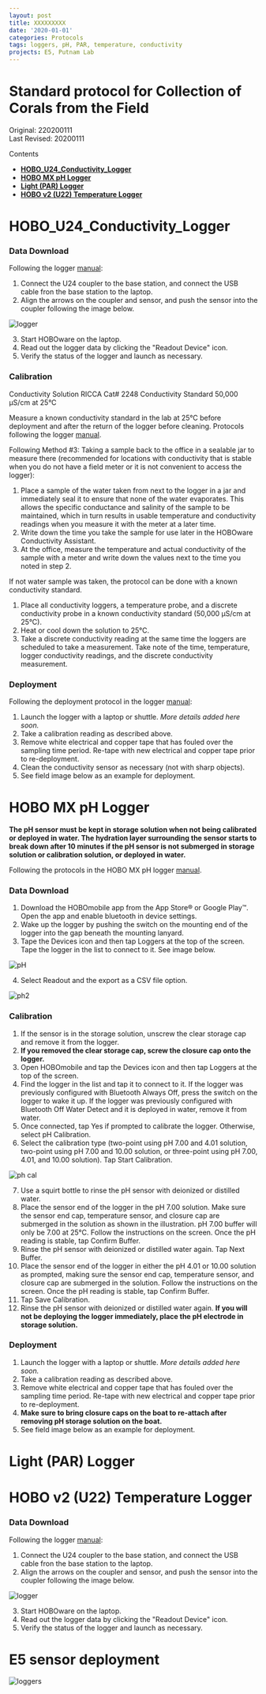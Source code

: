 ```yaml
---
layout: post
title: XXXXXXXXX
date: '2020-01-01'
categories: Protocols
tags: loggers, pH, PAR, temperature, conductivity
projects: E5, Putnam Lab
---
```


# Standard protocol for Collection of Corals from the Field

Original: 220200111   
Last Revised: 20200111

Contents  
- [**HOBO_U24_Conductivity_Logger**](#Conductivity)
- [**HOBO MX pH Logger**](#pH)
- [**Light (PAR) Logger**](#PAR)
- [**HOBO v2 (U22) Temperature Logger**](#Temperature)  

# <a name="Conductivity"></a> **HOBO_U24_Conductivity_Logger**

### Data Download
Following the logger [manual](https://www.onsetcomp.com/files/manual_pdfs/16844-G%20U24-002-C%20Manual.pdf):  
1. Connect the U24 coupler to the base station, and connect the USB cable fron the base station to the laptop.  
2. Align the arrows on the coupler and sensor, and push the sensor into the coupler following the image below.

![logger](https://github.com/urol-e5/protocols/blob/master/images/U24_conductivity.png?raw=true)

3. Start HOBOware on the laptop.  
4. Read out the logger data by clicking the "Readout Device" icon.     
5. Verify the status of the logger and launch as necessary.

### Calibration
Conductivity Solution
RICCA Cat# 2248 Conductivity Standard 50,000 µS/cm at 25°C

Measure a known conductivity standard in the lab at 25°C before deployment and after the return of the logger before cleaning. Protocols following the logger [manual](https://www.onsetcomp.com/files/manual_pdfs/16844-G%20U24-002-C%20Manual.pdf).

Following Method #3: Taking a sample back to the office in a sealable jar to measure there (recommended for locations with conductivity that is stable when you do not have a field meter or it is not convenient to access the logger):
1. Place a sample of the water taken from next to the logger in a jar and immediately seal it to ensure that none of the water evaporates. This allows the specific conductance and salinity of the sample to be maintained, which in turn results in usable temperature and conductivity readings when you measure it with the meter at a later time.
2. Write down the time you take the sample for use later in the HOBOware Conductivity Assistant.
3. At the office, measure the temperature and actual conductivity of the sample with a meter and write down the values next to the time you noted in step 2.

If not water sample was taken, the protocol can be done with a known conductivity standard.
1. Place all conductivity loggers, a temperature probe, and a discrete conductivity probe in a known conductivity standard (50,000 µS/cm at 25°C).  
2. Heat or cool down the solution to 25°C.  
3. Take a discrete conductivity reading at the same time the loggers are scheduled to take a measurement. Take note of the time, temperature, logger conductivity readings, and the discrete conductivity measurement.  

### Deployment

Following the deployment protocol in the logger [manual](https://www.onsetcomp.com/files/manual_pdfs/16844-G%20U24-002-C%20Manual.pdf):  
1. Launch the logger with a laptop or shuttle. *More details added here soon.*
2. Take a calibration reading as described above.  
3. Remove white electrical and copper tape that has fouled over the sampling time period. Re-tape with new electrical and copper tape prior to re-deployment.  
4. Clean the conductivity sensor as necessary (not with sharp objects).   
5. See field image below as an example for deployment.

# <a name="pH"></a> **HOBO MX pH Logger**

**The pH sensor must be kept in storage solution when not being calibrated or deployed in water. The hydration layer surrounding the sensor starts to break down after 10 minutes if the pH sensor is not submerged in storage solution or calibration solution, or deployed in water.**

Following the protocols in the HOBO MX pH logger [manual](https://www.onsetcomp.com/files/manual_pdfs/22511-M%20MX2501%20Manual.pdf).
### Data Download
1. Download the HOBOmobile app from the App Store® or Google Play™. Open the app and enable bluetooth in device settings.  
2. Wake up the logger by pushing the switch on the mounting end of the logger into the gap beneath the mounting lanyard.  
3. Tape the Devices icon and then tap Loggers at the top of the screen. Tape the logger in the list to connect to it. See image below.  

![pH](https://github.com/urol-e5/protocols/blob/master/images/pH_Max_logger1.PNG?raw=true)

4. Select Readout and the export as a CSV file option.

![ph2](https://github.com/urol-e5/protocols/blob/master/images/pH_Max_logger3.PNG?raw=true)

### Calibration

1. If the sensor is in the storage solution, unscrew the clear storage cap and remove it from the logger.
2. **If you removed the clear storage cap, screw the closure cap onto the logger.**
3. Open HOBOmobile and tap the Devices icon and then tap Loggers at the top of the screen.  
4. Find the logger in the list and tap it to connect to it. If the logger was previously configured with Bluetooth Always Off, press the switch on the logger to wake it up. If the logger was previously configured with Bluetooth Off Water Detect and it is deployed in water, remove it from water.
5. Once connected, tap Yes if prompted to calibrate the logger. Otherwise, select pH Calibration.
6. Select the calibration type (two-point using pH 7.00 and 4.01 solution, two-point using pH 7.00 and 10.00 solution, or three-point using pH 7.00, 4.01, and 10.00 solution). Tap Start Calibration.  

![ph cal](https://github.com/urol-e5/protocols/blob/master/images/pH_Max_logger2.PNG?raw=true)

7. Use a squirt bottle to rinse the pH sensor with deionized or distilled water.  
8. Place the sensor end of the logger in the pH 7.00 solution. Make sure the sensor end cap, temperature sensor, and closure cap are submerged in the solution as shown in the illustration. pH 7.00 buffer will only be 7.00 at 25°C. Follow the instructions on the screen. Once the pH reading is stable, tap Confirm Buffer.  
9. Rinse the pH sensor with deionized or distilled water again. Tap Next Buffer.  
10. Place the sensor end of the logger in either the pH 4.01 or 10.00 solution as prompted, making sure the sensor end cap, temperature sensor, and closure cap are submerged in the solution. Follow the instructions on the screen. Once the pH reading is stable, tap Confirm Buffer.   
11. Tap Save Calibration.
12. Rinse the pH sensor with deionized or distilled water again. **If you will not be deploying the logger immediately, place the pH electrode in storage solution.**

### Deployment

1. Launch the logger with a laptop or shuttle. *More details added here soon.*
2. Take a calibration reading as described above.  
3. Remove white electrical and copper tape that has fouled over the sampling time period. Re-tape with new electrical and copper tape prior to re-deployment.  
4. **Make sure to bring closure caps on the boat to re-attach after removing pH storage solution on the boat.**   
5. See field image below as an example for deployment.

# <a name="PAR"></a> **Light (PAR) Logger**

# <a name="Temperature"></a> **HOBO v2 (U22) Temperature Logger**

### Data Download
Following the logger [manual](https://www.onsetcomp.com/files/manual_pdfs/10366-I%20U22-001%20Manual.pdf):  
1. Connect the U24 coupler to the base station, and connect the USB cable fron the base station to the laptop.  
2. Align the arrows on the coupler and sensor, and push the sensor into the coupler following the image below.

![logger]()

3. Start HOBOware on the laptop.  
4. Read out the logger data by clicking the "Readout Device" icon.     
5. Verify the status of the logger and launch as necessary.

# E5 sensor deployment

![loggers](https://github.com/urol-e5/protocols/blob/master/images/logger%20deployment.JPG?raw=true)
